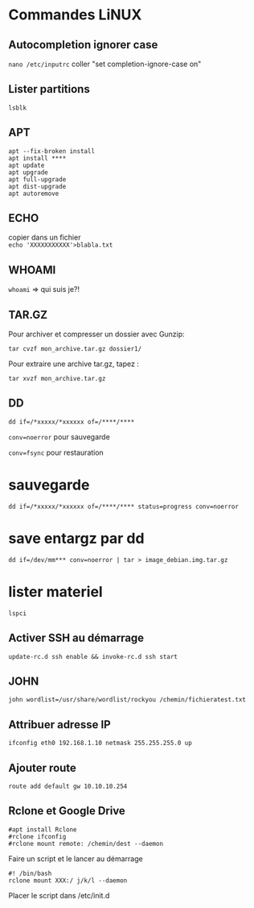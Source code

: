 # **Commandes LiNUX**

## Autocompletion ignorer case
`nano /etc/inputrc`
coller "set completion-ignore-case on"
## Lister partitions
`lsblk`
## APT

```
apt --fix-broken install
apt install ****
apt update
apt upgrade
apt full-upgrade
apt dist-upgrade
apt autoremove
```
## ECHO
copier dans un fichier  
`echo 'XXXXXXXXXXX'>blabla.txt`

## WHOAMI
`whoami` => qui suis je?!
## TAR.GZ
Pour archiver et compresser un dossier avec Gunzip:

`tar cvzf mon_archive.tar.gz dossier1/`

Pour extraire une archive tar.gz, tapez :

`tar xvzf mon_archive.tar.gz`



## DD

`dd if=/*xxxxx/*xxxxxx of=/****/****`

`conv=noerror`	pour sauvegarde

`conv=fsync`	pour restauration


# sauvegarde
`dd if=/*xxxxx/*xxxxxx of=/****/**** status=progress conv=noerror`
# save entargz par dd
`dd if=/dev/mm*** conv=noerror | tar > image_debian.img.tar.gz`  

# lister materiel
`lspci`


## Activer SSH au démarrage  
`update-rc.d ssh enable && invoke-rc.d ssh start`

## JOHN
`john wordlist=/usr/share/wordlist/rockyou /chemin/fichieratest.txt`

## Attribuer adresse IP
`ifconfig eth0 192.168.1.10 netmask 255.255.255.0 up`
## Ajouter route
`route add default gw 10.10.10.254`
## Rclone et Google Drive
```
#apt install Rclone
#rclone ifconfig
#rclone mount remote: /chemin/dest --daemon
```
Faire un script et le lancer au démarrage
```
#! /bin/bash
rclone mount XXX:/ j/k/l --daemon
```
Placer le script dans /etc/init.d
